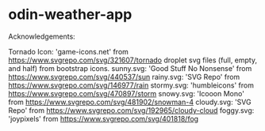 # odin-weather-app

    
Acknowledgements:

Tornado Icon: 'game-icons.net' from https://www.svgrepo.com/svg/321607/tornado
droplet svg files (full, empty, and half) from bootstrap icons.
sunny.svg: 'Good Stuff No Nonsense' from https://www.svgrepo.com/svg/440537/sun
rainy.svg: 'SVG Repo' from https://www.svgrepo.com/svg/146977/rain
stormy.svg: 'humbleicons' from https://www.svgrepo.com/svg/470897/storm
snowy.svg: 'Icooon Mono' from https://www.svgrepo.com/svg/481902/snowman-4
cloudy.svg: 'SVG Repo' from https://www.svgrepo.com/svg/192965/cloudy-cloud
foggy.svg: 'joypixels' from https://www.svgrepo.com/svg/401818/fog